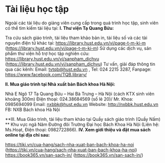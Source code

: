# Tài liệu học tập

Ngoài các tài liệu do giảng viên cung cấp trong quá trình học tập, sinh viên có thể tìm kiếm tài liệu tại:
**I. Thư viện Tạ Quang Bửu:**

Tra cứu sách giáo trình, tài liệu tham khảo bản in, tài liệu số và các tài nguyên điện tử khác tại: https://library.hust.edu.vn/vi/page-t-m-ki-m  (https://library.hust.edu.vn/vi/page-t-m-ki-m)
Sử dụng các dịch vụ, sản phẩm thư viện hỗ trợ học tập nghiên cứu: https://library.hust.edu.vn/vi/sanpham_dichvu  (https://library.hust.edu.vn/vi/sanpham_dichvu)
Tư vấn, giải đáp thông tin qua các kênh: Email: tvtqb@hust.edu.vn , Tel: 024 2215 3287, Fanpage: https://www.facebook.com/TQB.library/

**II. Mua giáo trình tại Nhà xuất bản Bách khoa Hà Nội:**

Nhà E Ngõ 17 Tạ Quang Bửu – Hai Bà Trưng – Hà Nội (cách KTX sinh viên khoảng 300m)
Điện thoại: 024.38684569 (số lẻ 20)/ Mr. Khoa: 0985694099
Email: nxbbk@hust.edu.vn
Website: http://nxbbk.hust.edu.vn
FB: NXB Bách khoa Hà Nội  

**III. Mua Giáo trình, tài liệu tham khảo tại Quầy sách giáo trình (Quầy Nấm) **
Khu vực ngã Năm Đường đôi Trường Đại học Bách Khoa Hà Nội (Liên hệ: Ms.Hoạt, Điện thoại: 0982722866).
**IV. Xem giới thiệu và đặt mua sách online tại địa chỉ sau:**

https://tiki.vn/cua-hang/sach-nha-xuat-ban-bach-khoa-ha-noi (https://tiki.vn/cua-hang/sach-nha-xuat-ban-bach-khoa-ha-noi)
https://book365.vn/san-sach-in/ (https://book365.vn/san-sach-in/)
